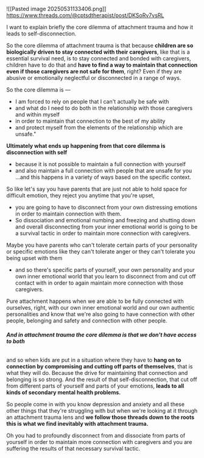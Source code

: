 ![[Pasted image 20250531133406.png]]
https://www.threads.com/@cptsdtherapist/post/DKSoRv7vsRL

I want to explain briefly the core dilemma of attachment trauma and how it leads to self-disconnection.

So the core dilemma of attachment trauma is that because 
**children are so biologically driven to stay connected with their caregivers**, like that is a essential survival need, is to stay connected and bonded with caregivers, children have to do that and 
**have to find a way to maintain that connection even if those caregivers are not safe for them**, right?
Even if they are abusive or emotionally neglectful or disconnected in a range of ways.

So the core dilemma is —  
- I am forced to rely on people that I can't actually be safe with 
- and what do I need to do both in the relationship with those caregivers and within myself 
- in order to maintain that connection to the best of my ability 
- and protect myself from the elements of the relationship which are unsafe."

**Ultimately what ends up happening from that core dilemma is disconnection with self** 
- because it is not possible to maintain a full connection with yourself 
- and also maintain a full connection with people that are unsafe for you 
...and this happens in a variety of ways based on the specific context.

So like let's say you have parents that are just not able to hold space for difficult emotion, they reject you anytime that you're upset, 
- you are going to have to disconnect from your own distressing emotions in order to maintain connection with them. 
- So dissociation and emotional numbing and freezing and shutting down and overall disconnecting from your inner emotional world is going to be a survival tactic in order to maintain more connection with caregivers.

Maybe you have parents who can't tolerate certain parts of your personality or specific emotions like they can't tolerate anger or they can't tolerate you being upset with them 
- and so there's specific parts of yourself, your own personality and your own inner emotional world that you learn to disconnect from and cut off contact with in order to again maintain more connection with those caregivers.

Pure attachment happens when we are able to be fully connected with ourselves, right, with our own inner emotional world and our own authentic personalities and know that we're also going to have connection with other people, belonging and safety and connection with other people.

###### **And in attachment trauma the core dilemma is that we don't have access to both** 
and so when kids are put in a situation where they have to
**hang on to connection by compromising and cutting off parts of themselves**, 
that is what they will do. 
Because the drive for maintaining that connection and belonging is so strong. 
And the result of that self-disconnection, that cut off from different parts of yourself and parts of your emotions, **leads to all kinds of secondary mental health problems.**

So people come in with you know depression and anxiety and all these other things that they're struggling with but when we're looking at it through an attachment trauma lens and **we follow those threads down to the roots this is what we find inevitably with attachment trauma.**

Oh you had to profoundly disconnect from and dissociate from parts of yourself in order to maintain more connection with caregivers and you are suffering the results of that necessary survival tactic.